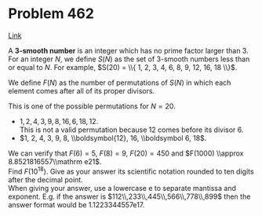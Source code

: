 # Problem 462

[Link](https://projecteuler.net/problem=462)

A **$3$-smooth number** is an integer which has no prime factor larger than $3$. For an integer $N$, we define $S(N)$ as the set of $3$-smooth numbers less than or equal to $N$. For example, $S(20) = \\{ 1, 2, 3, 4, 6, 8, 9, 12, 16, 18 \\}$. 

We define $F(N)$ as the number of permutations of $S(N)$ in which each element comes after all of its proper divisors. 

This is one of the possible permutations for $N = 20$.  
- $1, 2, 4, 3, 9, 8, 16, 6, 18, 12.$  
This is not a valid permutation because $12$ comes before its divisor $6$.  
- $1, 2, 4, 3, 9, 8, \\boldsymbol{12}, 16, \\boldsymbol 6, 18$. 

We can verify that $F(6) = 5$, $F(8) = 9$, $F(20) = 450$ and $F(1000) \\approx 8.8521816557\\mathrm e21$.  
Find $F(10^{18})$. Give as your answer its scientific notation rounded to ten digits after the decimal point.  
When giving your answer, use a lowercase e to separate mantissa and exponent. E.g. if the answer is $112\\,233\\,445\\,566\\,778\\,899$ then the answer format would be 1.1223344557e17.
